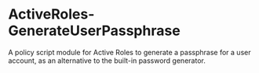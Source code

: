 # ActiveRoles-GenerateUserPassphrase
A policy script module for Active Roles to generate a passphrase for a user account, as an alternative to the built-in password generator.
